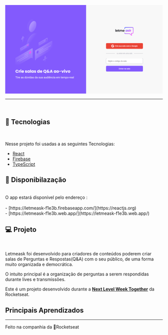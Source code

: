 
  ![PrintLetMeAsk](https://raw.githubusercontent.com/PatrickDSiqueira/letMeAsk/master/src/assets/images/Capturar.PNG)

  - - - 
<br>

## 🧪 Tecnologias
<br/>

Nesse projeto foi usadas a as seguintes Tecnologias:

- [React](https://reactjs.org)
- [Firebase](https://firebase.google.com/)
- [TypeScript](https://www.typescriptlang.org/)

## 🚀 Disponibilazação
<br/>
O app estará disponível pelo endereço :
<br/>
<br/>
- [https://letmeask-f1e3b.firebaseapp.com/](https://reactjs.org)
<br/>
- [https://letmeask-f1e3b.web.app/](https://letmeask-f1e3b.web.app/)


## 💻 Projeto
<br/>

Letmeask foi desenvolvido para criadores de conteúdos poderem criar salas de Perguntas e Respostas(Q&A) com o seu público, de uma forma muito organizada e democrática. 

O intuito principal é a organização de perguntas a serem respondidas durante lives e transmissões. 

Este é um projeto desenvolvido durante a **[Next Level Week Together](https://nextlevelweek.com/)** da Rocketseat.

## Principais Aprendizados

---

Feito na companhia da  💜Rocketseat
